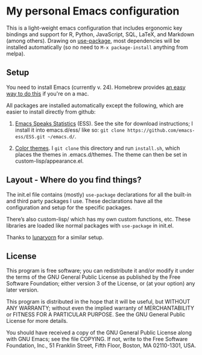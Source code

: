 # My personal Emacs configuration #

This is a light-weight emacs configuration that includes ergonomic
key bindings and support for R, Python, JavaScript, SQL, LaTeX, and
Markdown (among others). Drawing on
[use-package](https://github.com/jwiegley/use-package), most
dependencies will be installed automatically (so no need to `M-x
package-install` anything from melpa).

## Setup ##

You need to install Emacs (currently v. 24). Homebrew provides [an
easy way to do this](http://wikemacs.org/wiki/Installing_Emacs_on_OS_X)
if you're on a mac.

All packages are installed automatically except the following, which
are easier to install directly from github:

1. [Emacs Speaks Statistics](http://ess.r-project.org/) (ESS). See the
site for download instructions; I install it into emacs.d/ess/ like
so: `git clone https://github.com/emacs-ess/ESS.git ~/emacs.d/`.

2. [Color themes](https://github.com/owainlewis/emacs-color-themes). I
`git clone` this directory and run `install.sh`, which places the
themes in .emacs.d/themes. The theme can then be set in
custom-lisp/appearance.el.


## Layout - Where do you find things? ##

The init.el file contains (mostly) `use-package` declarations for all
the built-in and third party packages I use.  These declarations have
all the configuration and setup for the specific packages.

There’s also custom-lisp/ which has my own custom functions, etc.
These libraries are loaded like normal packages with `use-package` in
init.el.

Thanks to [lunaryorn](https://github.com/lunaryorn/.emacs.d) for a
similar setup.


## License ##

This program is free software; you can redistribute it and/or modify it under
the terms of the GNU General Public License as published by the Free Software
Foundation; either version 3 of the License, or (at your option) any later
version.

This program is distributed in the hope that it will be useful, but WITHOUT ANY
WARRANTY; without even the implied warranty of MERCHANTABILITY or FITNESS FOR A
PARTICULAR PURPOSE.  See the GNU General Public License for more details.

You should have received a copy of the GNU General Public License along with GNU
Emacs; see the file COPYING.  If not, write to the Free Software Foundation,
Inc., 51 Franklin Street, Fifth Floor, Boston, MA 02110-1301, USA.
